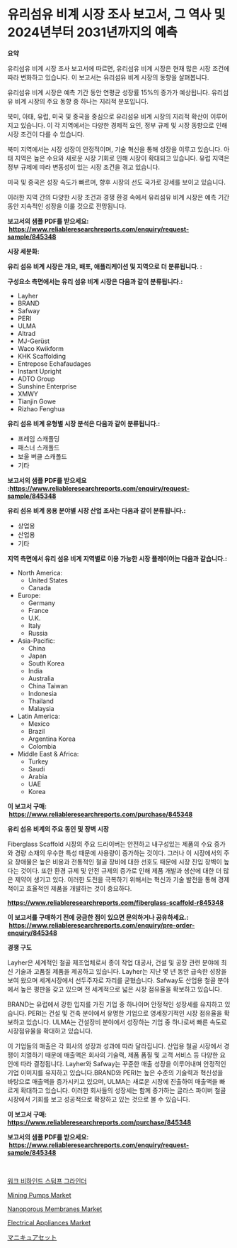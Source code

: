 <p><h1>유리섬유 비계 시장 조사 보고서, 그 역사 및 2024년부터 2031년까지의 예측</h1></p><p><strong>요약</strong></p>
<p><p>유리섬유 비계 시장 조사 보고서에 따르면, 유리섬유 비계 시장은 현재 많은 시장 조건에 따라 변화하고 있습니다. 이 보고서는 유리섬유 비계 시장의 동향을 살펴봅니다.</p><p>유리섬유 비계 시장은 예측 기간 동안 연평균 성장률 15%의 증가가 예상됩니다. 유리섬유 비계 시장의 주요 동향 중 하나는 지리적 분포입니다.</p><p>북미, 아태, 유럽, 미국 및 중국을 중심으로 유리섬유 비계 시장의 지리적 확산이 이루어지고 있습니다. 이 각 지역에서는 다양한 경제적 요인, 정부 규제 및 시장 동향으로 인해 시장 조건이 다를 수 있습니다.</p><p>북미 지역에서는 시장 성장이 안정적이며, 기술 혁신을 통해 성장을 이루고 있습니다. 아태 지역은 높은 수요와 새로운 시장 기회로 인해 시장이 확대되고 있습니다. 유럽 지역은 정부 규제에 따라 변동성이 있는 시장 조건을 겪고 있습니다.</p><p>미국 및 중국은 성장 속도가 빠르며, 향후 시장의 선도 국가로 강세를 보이고 있습니다.</p><p>이러한 지역 간의 다양한 시장 조건과 경쟁 환경 속에서 유리섬유 비계 시장은 예측 기간 동안 지속적인 성장을 이룰 것으로 전망됩니다.</p></p>
<p><strong>보고서의 샘플 PDF를 받으세요: &nbsp;<a href="https://www.reliableresearchreports.com/enquiry/request-sample/845348">https://www.reliableresearchreports.com/enquiry/request-sample/845348</a></strong></p>
<p><strong>시장 세분화:</strong></p>
<p><strong> 유리 섬유 비계 시장은 개요, 배포, 애플리케이션 및 지역으로 더 분류됩니다. :</strong></p>
<p><strong>구성요소 측면에서는 유리 섬유 비계 시장은 다음과 같이 분류됩니다.:</strong></p>
<p><ul><li>Layher</li><li>BRAND</li><li>Safway</li><li>PERI</li><li>ULMA</li><li>Altrad</li><li>MJ-Gerüst</li><li>Waco Kwikform</li><li>KHK Scaffolding</li><li>Entrepose Echafaudages</li><li>Instant Upright</li><li>ADTO Group</li><li>Sunshine Enterprise</li><li>XMWY</li><li>Tianjin Gowe</li><li>Rizhao Fenghua</li></ul></p>
<p><strong> 유리 섬유 비계 유형별 시장 분석은 다음과 같이 분류됩니다.:</strong></p>
<p><ul><li>프레임 스캐폴딩</li><li>패스너 스캐폴드</li><li>보울 버클 스캐폴드</li><li>기타</li></ul></p>
<p><strong>보고서의 샘플 PDF를 받으세요 :<a href="https://www.reliableresearchreports.com/enquiry/request-sample/845348">https://www.reliableresearchreports.com/enquiry/request-sample/845348</a></strong></p>
<p><strong> 유리 섬유 비계 응용 분야별 시장 산업 조사는 다음과 같이 분류됩니다.:</strong></p>
<p><ul><li>상업용</li><li>산업용</li><li>기타</li></ul></p>
<p><strong>지역 측면에서 유리 섬유 비계 지역별로 이용 가능한 시장 플레이어는 다음과 같습니다.:</strong></p>
<p><ul>
    <li>
        North America:
        <ul>
            <li>United States</li>
            <li>Canada</li>
        </ul>
    </li>
    <li>
        Europe:
        <ul>
            <li>Germany</li>
            <li>France</li>
            <li>U.K.</li>
            <li>Italy</li>
            <li>Russia</li>
        </ul>
    </li>
    <li>
        Asia-Pacific:
        <ul>
            <li>China</li>
            <li>Japan</li>
            <li>South Korea</li>
            <li>India</li>
            <li>Australia</li>
            <li>China Taiwan</li>
            <li>Indonesia</li>
            <li>Thailand</li>
            <li>Malaysia</li>
        </ul>
    </li>
    <li>
        Latin America:
        <ul>
            <li>Mexico</li>
            <li>Brazil</li>
            <li>Argentina Korea</li>
            <li>Colombia</li>
        </ul>
    </li>
    <li>
        Middle East & Africa:
        <ul>
            <li>Turkey</li>
            <li>Saudi</li>
            <li>Arabia</li>
            <li>UAE</li>
            <li>Korea</li>
        </ul>
    </li>
    </ul></p>
<p><strong>이 보고서 구매: &nbsp;<a href="https://www.reliableresearchreports.com/purchase/845348">https://www.reliableresearchreports.com/purchase/845348</a></strong></p>
<p><strong>유리 섬유 비계의 주요 동인 및 장벽 시장</strong></p>
<p><p>Fiberglass Scaffold 시장의 주요 드라이버는 안전하고 내구성있는 제품의 수요 증가와 경량 소재의 우수한 특성 때문에 사용량이 증가하는 것이다. 그러나 이 시장에서의 주요 장애물은 높은 비용과 전통적인 철골 장비에 대한 선호도 때문에 시장 진입 장벽이 높다는 것이다. 또한 환경 규제 및 안전 규제의 증가로 인해 제품 개발과 생산에 대한 더 많은 제약이 생기고 있다. 이러한 도전을 극복하기 위해서는 혁신과 기술 발전을 통해 경제적이고 효율적인 제품을 개발하는 것이 중요하다.</p></p>
<p><strong><a href="https://www.reliableresearchreports.com/fiberglass-scaffold-r845348">https://www.reliableresearchreports.com/fiberglass-scaffold-r845348</a></strong></p>
<p><strong>이 보고서를 구매하기 전에 궁금한 점이 있으면 문의하거나 공유하세요.: &nbsp;<a href="https://www.reliableresearchreports.com/enquiry/pre-order-enquiry/845348">https://www.reliableresearchreports.com/enquiry/pre-order-enquiry/845348</a></strong></p>
<p><strong>경쟁 구도</strong></p>
<p><p>Layher은 세계적인 철골 제조업체로서 종이 작업 대공사, 건설 및 공장 관련 분야에 최신 기술과 고품질 제품을 제공하고 있습니다. Layher는 지난 몇 년 동안 급속한 성장을 보여 왔으며 세계시장에서 선두주자로 자리를 굳혔습니다. Safway도 산업용 철골 분야에서 높은 평판을 갖고 있으며 전 세계적으로 넓은 시장 점유율을 확보하고 있습니다.</p><p>BRAND는 유럽에서 강한 입지를 가진 기업 중 하나이며 안정적인 성장세를 유지하고 있습니다. PERI는 건설 및 건축 분야에서 유명한 기업으로 영세장기적인 시장 점유율을 확보하고 있습니다. ULMA는 건설장비 분야에서 성장하는 기업 중 하나로써 빠른 속도로 시장점유율을 확대하고 있습니다.</p><p>이 기업들의 매출은 각 회사의 성장과 성과에 따라 달라집니다. 산업용 철골 시장에서 경쟁이 치열하기 때문에 매출액은 회사의 기술력, 제품 품질 및 고객 서비스 등 다양한 요인에 따라 결정됩니다. Layher와 Safway는 꾸준한 매출 성장을 이루어내며 안정적인 기업 이미지를 유지하고 있습니다.BRAND와 PERI는 높은 수준의 기술력과 혁신성을 바탕으로 매출액을 증가시키고 있으며, ULMA는 새로운 시장에 진출하여 매출액을 빠르게 확대하고 있습니다. 이러한 회사들의 성장세는 함께 증가하는 글라스 파이버 철골 시장에서 기회를 보고 성공적으로 확장하고 있는 것으로 볼 수 있습니다.</p></p>
<p><strong>이 보고서 구매: &nbsp; <a href="https://www.reliableresearchreports.com/purchase/845348">https://www.reliableresearchreports.com/purchase/845348</a></strong></p>
<p><strong>보고서의 샘플 PDF를 받으세요: &nbsp;<a href="https://www.reliableresearchreports.com/enquiry/request-sample/845348">https://www.reliableresearchreports.com/enquiry/request-sample/845348</a></strong><strong></strong></p>
<p>&nbsp;</p>
<p><p><a href="https://github.com/oajzkywllm460/Market-Research-Report-List-1/blob/main/909312219029.md">워크 비하인드 스텀프 그라인더</a></p><p><a href="https://github.com/angelajermaine/Market-Research-Report-List-2/blob/main/mining-pumps-market.md">Mining Pumps Market</a></p><p><a href="https://issuu.com/reportprime-2/docs/nanoporous-membranes-market-size-2030.pptx">Nanoporous Membranes Market</a></p><p><a href="https://github.com/provorikovar/Market-Research-Report-List-3/blob/main/electrical-appliances-market.md">Electrical Appliances Market</a></p><p><a href="https://github.com/cbigkbh02719/Market-Research-Report-List-1/blob/main/479977320622.md">マニキュアセット</a></p></p>